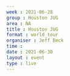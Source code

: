 ```yaml
---
week : 2021-06-28
group : Houston JUG
area : NA
title : Houston JUG
format : world_tour
organiser : Jeff Beck
time : 
date : 2021-06-30
layout : event
type : live
---
```

